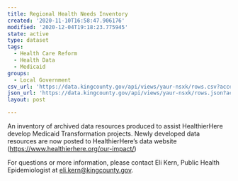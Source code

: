```yaml
---
title: Regional Health Needs Inventory
created: '2020-11-10T16:58:47.906176'
modified: '2020-12-04T19:18:23.775945'
state: active
type: dataset
tags:
  - Health Care Reform
  - Health Data
  - Medicaid
groups:
  - Local Government
csv_url: 'https://data.kingcounty.gov/api/views/yaur-nsxk/rows.csv?accessType=DOWNLOAD'
json_url: 'https://data.kingcounty.gov/api/views/yaur-nsxk/rows.json?accessType=DOWNLOAD'
layout: post

---
```

An inventory of archived data resources produced to assist HealthierHere develop Medicaid Transformation projects. Newly developed data resources are now posted to HealthierHere’s data website (https://www.healthierhere.org/our-impact/)

For questions or more information, please contact Eli Kern, Public Health Epidemiologist at eli.kern@kingcounty.gov.

